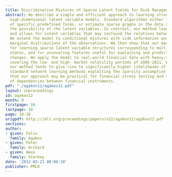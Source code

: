 ```yaml
---
title: Discriminative Mixtures of Sparse Latent Fields for Risk Management
abstract: We describe a simple and efficient approach to learning structures of sparse
  high-dimensional latent variable models. Standard algorithms either learn structures
  of specific predefined forms, or estimate sparse graphs in the data space ignoring
  the possibility of the latent variables. In contrast, our method learns rich dependencies
  and allows for latent variables that may confound the relations between the observations.
  We extend the model to conditional mixtures with side information and non-Gaussian
  marginal distributions of the observations. We then show that our model may be used
  for learning sparse latent variable structures corresponding to multiple unknown
  states, and for uncovering features useful for explaining and predicting structural
  changes. We apply the model to real-world financial data with heavy-tailed marginals
  covering the low- and high- market volatility periods of 2005-2011. We show that
  our method tends to give rise to significantly higher likelihoods of test data than
  standard network learning methods exploiting the sparsity assumption. We also demonstrate
  that our approach may be practical for financial stress testing and visualization
  of dependencies between financial instruments.
pdf: "./agakov12/agakov12.pdf"
layout: inproceedings
id: agakov12
month: 0
firstpage: 10
lastpage: 18
page: 10-18
origpdf: http://jmlr.org/proceedings/papers/v22/agakov12/agakov12.pdf
sections: 
author:
- given: Felix
  family: Agakov
- given: Peter
  family: Orchard
- given: Amos
  family: Storkey
date: '2012-03-21 00:00:10'
publisher: PMLR
---
```

